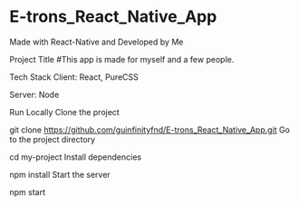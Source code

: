 # E-trons_React_Native_App
Made with React-Native and Developed by Me  

Project Title
#This app is made for myself and a few people.

Tech Stack
Client: React, PureCSS

Server: Node

Run Locally
Clone the project

  git clone https://github.com/guinfinityfnd/E-trons_React_Native_App.git
Go to the project directory

  cd my-project
Install dependencies

  npm install
Start the server

  npm start
